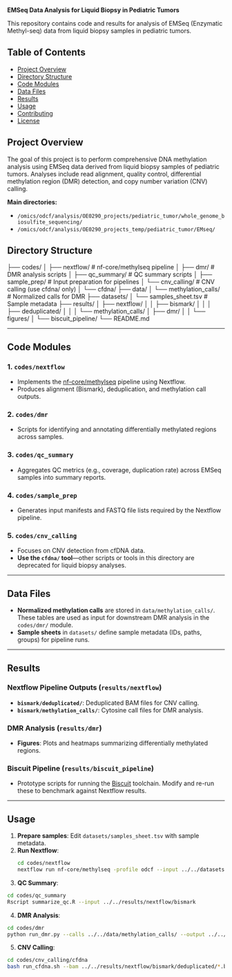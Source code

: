 **EMSeq Data Analysis for Liquid Biopsy in Pediatric Tumors**

This repository contains code and results for analysis of EMSeq (Enzymatic Methyl-seq) data from liquid biopsy samples in pediatric tumors.

## Table of Contents

- [Project Overview](#project-overview)
- [Directory Structure](#directory-structure)
- [Code Modules](#code-modules)
- [Data Files](#data-files)
- [Results](#results)
- [Usage](#usage)
- [Contributing](#contributing)
- [License](#license)

## Project Overview

The goal of this project is to perform comprehensive DNA methylation analysis using EMSeq data derived from liquid biopsy samples of pediatric tumors. Analyses include read alignment, quality control, differential methylation region (DMR) detection, and copy number variation (CNV) calling.

**Main directories:**

- `/omics/odcf/analysis/OE0290_projects/pediatric_tumor/whole_genome_biosulfite_sequencing/`
- `/omics/odcf/analysis/OE0290_projects_temp/pediatric_tumor/EMseq/`

## Directory Structure


├── codes/
│   ├── nextflow/           # nf-core/methylseq pipeline
│   ├── dmr/                # DMR analysis scripts
│   ├── qc_summary/         # QC summary scripts
│   ├── sample_prep/        # Input preparation for pipelines
│   └── cnv_calling/        # CNV calling (use cfdna/ only)
│       └── cfdna/
├── data/
│   └── methylation_calls/  # Normalized calls for DMR
├── datasets/
│   └── samples_sheet.tsv   # Sample metadata
├── results/
│   ├── nextflow/
│   │   ├── bismark/
│   │   │   ├── deduplicated/
│   │   │   └── methylation_calls/
│   ├── dmr/
│   │   └── figures/
│   └── biscuit_pipeline/
└── README.md




---

## Code Modules

### 1. `codes/nextflow`
- Implements the [nf-core/methylseq](https://github.com/nf-core/methylseq) pipeline using Nextflow.
- Produces alignment (Bismark), deduplication, and methylation call outputs.

### 2. `codes/dmr`
- Scripts for identifying and annotating differentially methylated regions across samples.

### 3. `codes/qc_summary`
- Aggregates QC metrics (e.g., coverage, duplication rate) across EMSeq samples into summary reports.

### 4. `codes/sample_prep`
- Generates input manifests and FASTQ file lists required by the Nextflow pipeline.

### 5. `codes/cnv_calling`
- Focuses on CNV detection from cfDNA data.
- **Use the `cfdna/` tool**—other scripts or tools in this directory are deprecated for liquid biopsy analyses.

---

## Data Files
- **Normalized methylation calls** are stored in `data/methylation_calls/`. These tables are used as input for downstream DMR analysis in the `codes/dmr/` module.
- **Sample sheets** in `datasets/` define sample metadata (IDs, paths, groups) for pipeline runs.

---

## Results

### Nextflow Pipeline Outputs (`results/nextflow`)
- **`bismark/deduplicated/`**: Deduplicated BAM files for CNV calling.
- **`bismark/methylation_calls/`**: Cytosine call files for DMR analysis.

### DMR Analysis (`results/dmr`)
- **Figures**: Plots and heatmaps summarizing differentially methylated regions.

### Biscuit Pipeline (`results/biscuit_pipeline`)
- Prototype scripts for running the [Biscuit](https://huishenlab.github.io/biscuit/) toolchain. Modify and re-run these to benchmark against Nextflow results.

---

## Usage
1. **Prepare samples**: Edit `datasets/samples_sheet.tsv` with sample metadata.  
2. **Run Nextflow**:
   ```bash
   cd codes/nextflow
   nextflow run nf-core/methylseq -profile odcf --input ../../datasets/samples_sheet.tsv
   ```
3. **QC Summary**:
```bash
cd codes/qc_summary
Rscript summarize_qc.R --input ../../results/nextflow/bismark
   ```
4. **DMR Analysis**: 
```bash
cd codes/dmr
python run_dmr.py --calls ../../data/methylation_calls/ --output ../../results/dmr/
   ```
5. **CNV Calling**:
```bash
cd codes/cnv_calling/cfdna
bash run_cfdna.sh --bam ../../results/nextflow/bismark/deduplicated/*.bam
   ```
